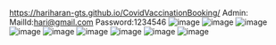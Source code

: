 https://hariharan-gts.github.io/CovidVaccinationBooking/
Admin:
MailId:hari@gmail.com
Password:1234546
![image](https://github.com/hariharan-gts/CovidVaccinationBooking/assets/80594101/da333f7b-68e6-48e6-8fd3-738c2ecb73d8)
![image](https://github.com/hariharan-gts/CovidVaccinationBooking/assets/80594101/633abf48-0c74-42d7-8343-49fafbdcac04)
![image](https://github.com/hariharan-gts/CovidVaccinationBooking/assets/80594101/57e4b7e4-b145-4082-80c9-4a656c379965)
![image](https://github.com/hariharan-gts/CovidVaccinationBooking/assets/80594101/21a4d718-026d-4a9d-8a5a-ac96f0434719)
![image](https://github.com/hariharan-gts/CovidVaccinationBooking/assets/80594101/5f11493b-f57d-4412-ac98-fc6d4f79e5b5)
![image](https://github.com/hariharan-gts/CovidVaccinationBooking/assets/80594101/3604281f-3b3c-4541-8f34-6480825a5cff)
![image](https://github.com/hariharan-gts/CovidVaccinationBooking/assets/80594101/430387e0-585b-42b3-b5c3-0fa10cb78937)
![image](https://github.com/hariharan-gts/CovidVaccinationBooking/assets/80594101/468a1db2-49df-4033-bc4e-d31ecccad49c)
![image](https://github.com/hariharan-gts/CovidVaccinationBooking/assets/80594101/5c907ea5-3fad-4d1f-8e3d-e9a0b9c36c02)
